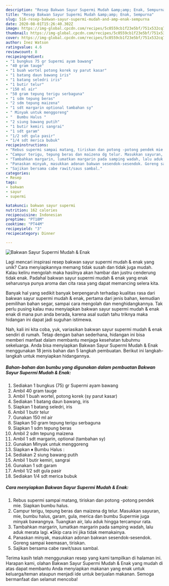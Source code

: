 ```yaml
---
description: "Resep Bakwan Sayur Supermi Mudah &amp;amp; Enak, Sempurna"
title: "Resep Bakwan Sayur Supermi Mudah &amp;amp; Enak, Sempurna"
slug: 516-resep-bakwan-sayur-supermi-mudah-and-amp-enak-sempurna
date: 2020-08-01T15:26:40.302Z
image: https://img-global.cpcdn.com/recipes/5c0559cb1f23e5bf/751x532cq70/bakwan-sayur-supermi-mudah-enak-foto-resep-utama.jpg
thumbnail: https://img-global.cpcdn.com/recipes/5c0559cb1f23e5bf/751x532cq70/bakwan-sayur-supermi-mudah-enak-foto-resep-utama.jpg
cover: https://img-global.cpcdn.com/recipes/5c0559cb1f23e5bf/751x532cq70/bakwan-sayur-supermi-mudah-enak-foto-resep-utama.jpg
author: Inez Watson
ratingvalue: 4.6
reviewcount: 8
recipeingredient:
- "1 bungkus 75 gr Supermi ayam bawang"
- "40 gram tauge"
- "1 buah wortel potong korek sy parut kasar"
- "1 batang daun bawang iris"
- "1 batang seledri iris"
- "1 butir telur"
- "150 ml air"
- "50 gram tepung terigu serbaguna"
- "1 sdm tepung beras"
- "2 sdm tepung maizena"
- "1 sdt margarin optional tambahan sy"
- " Minyak untuk menggoreng"
- "  Bumbu Halus "
- "2 siung bawang putih"
- "1 butir kemiri sangrai"
- "1 sdt garam"
- "1/2 sdt gula pasir"
- "1/4 sdt merica bubuk"
recipeinstructions:
- "Rebus supermi sampai matang, tiriskan dan potong -potong pendek mie. Siapkan bumbu halus."
- "Campur terigu, tepung beras dan maizena dg telur. Masukkan sayuran, mie, bumbu halus, garam, gula, merica dan bumbu Supermie juga minyak bawangnya. Tuangkan air, lalu aduk hingga tercampur rata."
- "Tambahkan margarin, lumatkan margarin pada samping wadah, lalu aduk merata lagi. ♦Skip cara ini jika tidak memakainya."
- "Panaskan minyak, masukkan adonan bakwan sesendok-sesendok. Goreng sampai keemasan, tiriskan."
- "Sajikan bersama cabe rawit/saus sambal."
categories:
- Resep
tags:
- bakwan
- sayur
- supermi

katakunci: bakwan sayur supermi 
nutrition: 162 calories
recipecuisine: Indonesian
preptime: "PT18M"
cooktime: "PT44M"
recipeyield: "3"
recipecategory: Dinner

---
```



![Bakwan Sayur Supermi Mudah &amp; Enak](https://img-global.cpcdn.com/recipes/5c0559cb1f23e5bf/751x532cq70/bakwan-sayur-supermi-mudah-enak-foto-resep-utama.jpg)

Lagi mencari inspirasi resep bakwan sayur supermi mudah &amp; enak yang unik? Cara menyiapkannya memang tidak susah dan tidak juga mudah. Kalau keliru mengolah maka hasilnya akan hambar dan justru cenderung tidak enak. Padahal bakwan sayur supermi mudah &amp; enak yang enak seharusnya punya aroma dan cita rasa yang dapat memancing selera kita.

Banyak hal yang sedikit banyak berpengaruh terhadap kualitas rasa dari bakwan sayur supermi mudah &amp; enak, pertama dari jenis bahan, kemudian pemilihan bahan segar, sampai cara mengolah dan menghidangkannya. Tak perlu pusing kalau mau menyiapkan bakwan sayur supermi mudah &amp; enak enak di mana pun anda berada, karena asal sudah tahu triknya maka hidangan ini dapat jadi suguhan istimewa.




Nah, kali ini kita coba, yuk, variasikan bakwan sayur supermi mudah &amp; enak sendiri di rumah. Tetap dengan bahan sederhana, hidangan ini bisa memberi manfaat dalam membantu menjaga kesehatan tubuhmu sekeluarga. Anda bisa menyiapkan Bakwan Sayur Supermi Mudah &amp; Enak menggunakan 18 jenis bahan dan 5 langkah pembuatan. Berikut ini langkah-langkah untuk menyiapkan hidangannya.

<!--inarticleads1-->

##### Bahan-bahan dan bumbu yang digunakan dalam pembuatan Bakwan Sayur Supermi Mudah &amp; Enak:

1. Sediakan 1 bungkus (75) gr Supermi ayam bawang
1. Ambil 40 gram tauge
1. Ambil 1 buah wortel, potong korek (sy parut kasar)
1. Sediakan 1 batang daun bawang, iris
1. Siapkan 1 batang seledri, iris
1. Ambil 1 butir telur
1. Gunakan 150 ml air
1. Siapkan 50 gram tepung terigu serbaguna
1. Siapkan 1 sdm tepung beras
1. Ambil 2 sdm tepung maizena
1. Ambil 1 sdt margarin, optional (tambahan sy)
1. Gunakan  Minyak untuk menggoreng
1. Siapkan  ♦ Bumbu Halus :
1. Sediakan 2 siung bawang putih
1. Ambil 1 butir kemiri, sangrai
1. Gunakan 1 sdt garam
1. Ambil 1/2 sdt gula pasir
1. Sediakan 1/4 sdt merica bubuk




<!--inarticleads2-->

##### Cara menyiapkan Bakwan Sayur Supermi Mudah &amp; Enak:

1. Rebus supermi sampai matang, tiriskan dan potong -potong pendek mie. Siapkan bumbu halus.
1. Campur terigu, tepung beras dan maizena dg telur. Masukkan sayuran, mie, bumbu halus, garam, gula, merica dan bumbu Supermie juga minyak bawangnya. Tuangkan air, lalu aduk hingga tercampur rata.
1. Tambahkan margarin, lumatkan margarin pada samping wadah, lalu aduk merata lagi. ♦Skip cara ini jika tidak memakainya.
1. Panaskan minyak, masukkan adonan bakwan sesendok-sesendok. Goreng sampai keemasan, tiriskan.
1. Sajikan bersama cabe rawit/saus sambal.




Terima kasih telah menggunakan resep yang kami tampilkan di halaman ini. Harapan kami, olahan Bakwan Sayur Supermi Mudah &amp; Enak yang mudah di atas dapat membantu Anda menyiapkan makanan yang enak untuk keluarga/teman ataupun menjadi ide untuk berjualan makanan. Semoga bermanfaat dan selamat mencoba!
